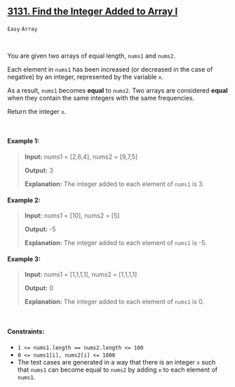 ## [3131. Find the Integer Added to Array I](https://leetcode.com/problems/find-the-integer-added-to-array-i)

<code>Easy</code> <code>Array</code>

<br>

You are given two arrays of equal length, <code>nums1</code> and <code>nums2</code>.

Each element in <code>nums1</code> has been increased (or decreased in the case of negative) by an integer, represented by the variable <code>x</code>.

As a result, <code>nums1</code> becomes __equal__ to <code>nums2</code>. Two arrays are considered __equal__ when they contain the same integers with the same frequencies.

Return the integer <code>x</code>.

<br>

#### Example 1:

> __Input:__ nums1 = [2,6,4], nums2 = [9,7,5]  
>   
> __Output:__ 3  
>   
> __Explanation:__ The integer added to each element of <code>nums1</code> is 3.  

#### Example 2:

> __Input:__ nums1 = [10], nums2 = [5]  
>   
> __Output:__ -5  
>   
> __Explanation:__ The integer added to each element of <code>nums1</code> is -5.  

#### Example 3:

> __Input:__ nums1 = [1,1,1,1], nums2 = [1,1,1,1]  
>   
> __Output:__ 0  
>   
> __Explanation:__ The integer added to each element of <code>nums1</code> is 0.  

<br> 

#### Constraints:

- <code>1 <= nums1.length == nums2.length <= 100</code>
- <code>0 <= nums1[i], nums2[i] <= 1000</code>
- The test cases are generated in a way that there is an integer <code>x</code> such that <code>nums1</code> can become equal to <code>nums2</code> by adding <code>x</code> to each element of <code>nums1</code>.
